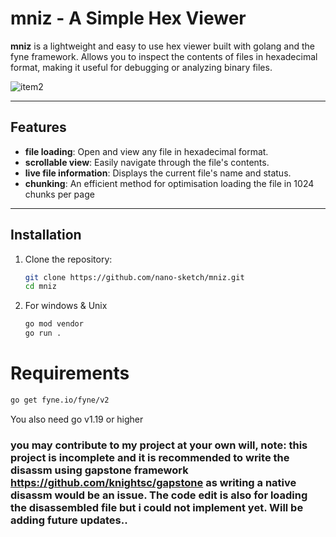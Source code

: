 # mniz - A Simple Hex Viewer

**mniz** is a lightweight and easy to use hex viewer built with golang and the fyne framework. Allows you to inspect the contents of files in hexadecimal format, making it useful for debugging or analyzing binary files.

![item2](https://github.com/user-attachments/assets/e25644b2-5160-44c0-be7a-112953722a21)


---

## Features
- **file loading**: Open and view any file in hexadecimal format.
- **scrollable view**: Easily navigate through the file's contents.
- **live file information**: Displays the current file's name and status.
- **chunking**: An efficient method for optimisation loading the file in 1024 chunks per page
---

## Installation
1. Clone the repository:
   ```bash
   git clone https://github.com/nano-sketch/mniz.git
   cd mniz
   ```
2. For windows & Unix
   ```bash
   go mod vendor
   go run .
   ```
   

 # Requirements
   ```bash
   go get fyne.io/fyne/v2
   ```
 You also need go v1.19 or higher

 ### you may contribute to my project at your own will, note: this project is incomplete and it is recommended to write the disassm using gapstone framework https://github.com/knightsc/gapstone as writing a native disassm would be an issue. The code edit is also for loading the disassembled file but i could not implement yet. Will be adding future updates..
   
